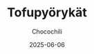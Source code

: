 ---
title: "Tofupyörykät"
image: "https://vegaanibotti.lauravuo.me/2025/06/2025-06-06_small.png"
date: 2025-06-06
receipt_url: "https://chocochili.net/2008/11/tofupyorykat-2/"
author: "Chocochili"
---